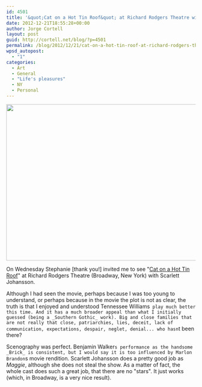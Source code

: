 ```yaml
---
id: 4501
title: '&quot;Cat on a Hot Tin Roof&quot; at Richard Rodgers Theatre with Scarlett Johansson'
date: 2012-12-21T18:55:28+00:00
author: Jorge Cortell
layout: post
guid: http://cortell.net/blog/?p=4501
permalink: /blog/2012/12/21/cat-on-a-hot-tin-roof-at-richard-rodgers-theatre-with-scarlett-johansson/
wpsd_autopost:
  - "1"
categories:
  - Art
  - General
  - "Life's pleasures"
  - NY
  - Personal
---
```

<img class="aligncenter" title="Play poster" src="http://www.eonline.com/eol_images/Entire_Site/20121120/reg_1024.ScarlettJohansson.CtnHtTnRf.Pstr.ms.122012.jpg" alt="" width="560" height="415" />

On Wednesday Stephanie [thank you!] invited me to see "<a title="http://www.catonahottinroofbroadway.com/" href="http://www.catonahottinroofbroadway.com/" target="_blank">Cat on a Hot Tin Roof</a>" at Richard Rodgers Theatre (Broadway, New York) with Scarlett Johansson.

Although I had seen the movie, perhaps because I was too young to understand, or perhaps because in the movie the plot is not as clear, the truth is that I enjoyed and understood Tennessee Williams` play much better this time. And it has a much broader appeal than what I initially guessed (being a _Southern Gothic_ work). Big and close families that are not really that close, patriarchies, lies, deceit, lack of communication, expectations, despair, neglet, denial... who hasn`t been there?

Scenography was perfect. Benjamin Walker`s performance as the handsome _Brick_ is consistent, but I would say it is too influenced by Marlon Brandon`s movie rendition. Scarlett Johansson does a pretty good job as _Maggie_, although she does not steal the show. As a matter of fact, the whole cast does such a great job, that there are no "stars". It just works (which, in Broadway, is a very nice result).